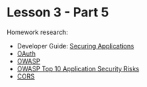 # Lesson 3 - Part 5

Homework research:

   * Developer Guide: [Securing Applications](https://docs.oracle.com/middleware/jet410/jet/developer/GUID-F575F3BA-CA01-4DC5-94AE-EC6C3AC33E9F.htm#JETDG273)
   * [OAuth](https://oauth.net/)
   * [OWASP](https://www.owasp.org/index.php/Main_Page)
   * [OWASP Top 10 Application Security Risks](https://www.owasp.org/index.php/Top_10_2017-Top_10)
   * [CORS](https://developer.mozilla.org/en-US/docs/Web/HTTP/CORS)